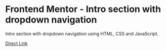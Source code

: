 # Frontend Mentor - Intro section with dropdown navigation

Intro section with dropdown navigation using HTML, CSS and JavaScript.

[Direct Link](https://)
